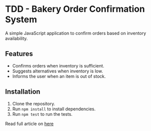 # TDD - Bakery Order Confirmation System

A simple JavaScript application to confirm orders based on inventory availability.

## Features
- Confirms orders when inventory is sufficient.
- Suggests alternatives when inventory is low.
- Informs the user when an item is out of stock.

## Installation
1. Clone the repository.
2. Run `npm install` to install dependencies.
3. Run `npm test` to run the tests.

Read full article on [here](https://medium.com/@whiteboardprogrammer/test-driven-development-tdd-the-perfect-order-experiment-f3a5a44cdf80)
